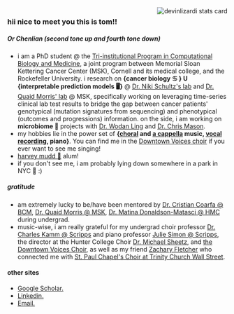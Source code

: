 <a href="">
  <img align="right" src="https://github-readme-stats.vercel.app/api/top-langs?username=tommyfuu&theme=solarized-light&layout=compact" alt="devinlizardi stats card" />
</a>

### hii nice to meet you this is tom!!
##### Or Chenlian (second tone up and fourth tone down)

- i am a PhD student @ the [Tri-institutional Program in Computational Biology and Medicine](https://compbio.triiprograms.org/), a joint program between Memorial Sloan Kettering Cancer Center (MSK), Cornell and its medical college, and the Rockefeller University. i research on  __{cancer biology ♋ } U {interpretable prediction models 🖥️}__ @ [Dr. Niki Schultz's lab](https://www.mskcc.org/research-areas/labs/nikolaus-schultz) and [Dr. Quaid Morris' lab](https://www.morrislab.ai/)  @ MSK, specifically working on leveraging time-series clinical lab test results to bridge the gap between cancer patients' genotypical (mutation signatures from sequencing) and phenotypical (outcomes and progressions) information. on the side, i am working on __microbiome 🦠__ projects with [Dr. Wodan Ling](https://scholar.google.com/citations?user=qZWq77QAAAAJ&hl=zh-TW) and [Dr. Chris Mason](https://masonlab.net/).
- my hobbies lie in the power set of __{[choral](https://trinitychurchnyc.org/music/ensembles/downtown-voices) and [a cappella](https://www.instagram.com/stanza.gram/?hl=en) music,  [vocal recording](https://soundcloud.com/tom-chenlian-fu), piano}__. You can find me in the [Downtown Voices choir](https://trinitychurchnyc.org/music/ensembles/downtown-voices?gad_source=1&gclid=Cj0KCQjwv7O0BhDwARIsAC0sjWMQoYroLcRGmtUjzVNeUTg9xuKhFQo9a-VXCtDVc3SGlJhXdCR29NIaAnekEALw_wcB) if you ever want to see me singing!
- [harvey mudd 🧡](https://www.hmc.edu/) alum!
- if you don't see me, i am probably lying down somewhere in a park in NYC 🗽 :)


##### gratitude
- am extremely lucky to be/have been mentored by [Dr. Cristian Coarfa @ BCM](https://www.bcm.edu/people-search/cristian-coarfa-19635), [Dr. Quaid Morris @ MSK](https://www.morrislab.ai/), [Dr. Matina Donaldson-Matasci @ HMC](https://www.google.com/search?q=bee+lab+hmc&oq=bee+lab+hmc&aqs=chrome..69i57j33i160.1710j0j4&sourceid=chrome&ie=UTF-8) during undergrad. 
- music-wise, i am really grateful for my undergrad choir professor [Dr. Charles Kamm @ Scripps](https://www.scrippscollege.edu/offices/profile/charles-kamm) and piano professor [Julie Simon @ Scripps](https://www.scrippscollege.edu/offices/profile/julie-simon), the director at the Hunter College Choir [Dr. Michael Sheetz](https://www.michaelsheetzmusic.com/), and [the Downtown Voices Choir](https://trinitychurchnyc.org/music/ensembles/downtown-voices?gad_source=1&gclid=Cj0KCQjwv7O0BhDwARIsAC0sjWMQoYroLcRGmtUjzVNeUTg9xuKhFQo9a-VXCtDVc3SGlJhXdCR29NIaAnekEALw_wcB), as well as my friend [Zachary Fletcher](https://www.autistwithavoice.com/) who connected me with [St. Paul Chapel's Choir at Trinity Church Wall Street](https://trinitywallstreet.org/music/ensembles/st-pauls-chapel-choir).

#### other sites
- [Google Scholar.](https://scholar.google.com/citations?user=4gZPhoQAAAAJ&hl=en&oi=ao)
- [Linkedin.](https://www.linkedin.com/in/tom-fu-hmc89/)
- [Email.](chf4012@med.cornell.edu)

<!--<a href="">
  <img align="center" src="https://github-readme-stats.vercel.app/api?username=tommyfuu&show_icons=false&&hide=stars&theme=nightowl&alt="tommyfuu stats card" /> 
</a>
-->


